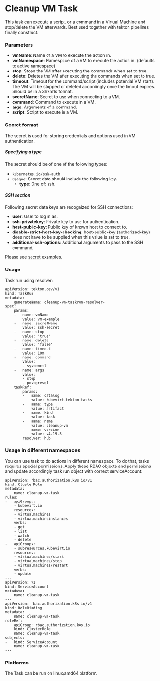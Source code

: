 # Cleanup VM Task

This task can execute a script, or a command in a Virtual Machine and stop/delete 
the VM afterwards. Best used together with tekton pipelines finally construct.

### Parameters

- **vmName**: Name of a VM to execute the action in.
- **vmNamespace**: Namespace of a VM to execute the action in. (defaults to active namespace)
- **stop**: Stops the VM after executing the commands when set to true.
- **delete**: Deletes the VM after executing the commands when set to true.
- **timeout**: Timeout for the command/script (includes potential VM start). The VM will be stopped or deleted accordingly once the timout expires. Should be in a 3h2m1s format.
- **secretName**: Secret to use when connecting to a VM.
- **command**: Command to execute in a VM.
- **args**: Arguments of a command.
- **script**: Script to execute in a VM.

### Secret format

The secret is used for storing credentials and options used in VM authentication.

##### Specifying a type

The secret should be of one of the following types:

- `kubernetes.io/ssh-auth`
- `Opaque`: Secret data should include the following key.
    - **type**: One of: ssh.

##### SSH section

Following secret data keys are recognized for SSH connections:

- **user**: User to log in as.
- **ssh-privatekey**: Private key to use for authentication.
- **host-public-key**: Public key of known host to connect to.
- **disable-strict-host-key-checking**: host-public-key (authorized-key) does not have to be supplied when this value is set to true.
- **additional-ssh-options**: Additional arguments to pass to the SSH command.

Please see [secret](examples/secrets) examples.

### Usage

Task run using resolver:
```
apiVersion: tekton.dev/v1
kind: TaskRun
metadata:
    generateName: cleanup-vm-taskrun-resolver-
spec:
    params:
    -   name: vmName
        value: vm-example
    -   name: secretName
        value: ssh-secret
    -   name: stop
        value: 'true'
    -   name: delete
        value: 'false'
    -   name: timeout
        value: 10m
    -   name: command
        value:
        - systemctl
    -   name: args
        value:
        - stop
        - postgresql
    taskRef:
        params:
        -   name: catalog
            value: kubevirt-tekton-tasks
        -   name: type
            value: artifact
        -   name: kind
            value: task
        -   name: name
            value: cleanup-vm
        -   name: version
            value: v4.19.3
        resolver: hub
```

### Usage in different namespaces

You can use task to do actions in different namespace. To do that, tasks requires special permissions. Apply these RBAC objects and permissions and update accordingly task run object with correct serviceAccount:

```
apiVersion: rbac.authorization.k8s.io/v1
kind: ClusterRole
metadata:
    name: cleanup-vm-task
rules:
-   apiGroups:
    - kubevirt.io
    resources:
    - virtualmachines
    - virtualmachineinstances
    verbs:
    - get
    - list
    - watch
    - delete
-   apiGroups:
    - subresources.kubevirt.io
    resources:
    - virtualmachines/start
    - virtualmachines/stop
    - virtualmachines/restart
    verbs:
    - update
---
apiVersion: v1
kind: ServiceAccount
metadata:
    name: cleanup-vm-task
---
apiVersion: rbac.authorization.k8s.io/v1
kind: RoleBinding
metadata:
    name: cleanup-vm-task
roleRef:
    apiGroup: rbac.authorization.k8s.io
    kind: ClusterRole
    name: cleanup-vm-task
subjects:
-   kind: ServiceAccount
    name: cleanup-vm-task
---
```

### Platforms

The Task can be run on linux/amd64 platform.
